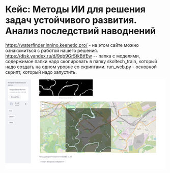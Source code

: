 # Кейс: Методы ИИ для решения задач устойчивого развития. Анализ последствий наводнений

https://waterfinder.innino.keenetic.pro/ - на этом сайте можно ознакомиться с работой нашего решения.
https://disk.yandex.ru/d/9qb9GrStkBtfEw -- папка с моделями, содержимое папки надо скопировать в папку skoltech_train, который надо создать на одном уровне со скриптами.
run_web.py - основной скрипт, который надо запустить. 

![screenshot](scrin2.png)
